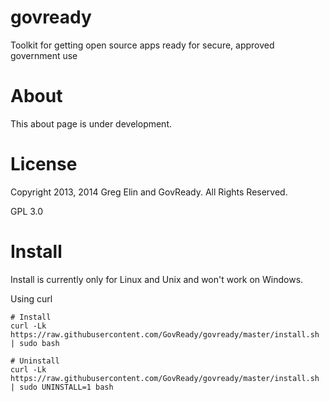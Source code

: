 govready
========

Toolkit for getting open source apps ready for secure, approved government use

# About 
This about page is under development.

# License
Copyright 2013, 2014 Greg Elin and GovReady. All Rights Reserved.

GPL 3.0


# Install

Install is currently only for Linux and Unix and won't work on Windows.

Using curl
```
# Install
curl -Lk https://raw.githubusercontent.com/GovReady/govready/master/install.sh | sudo bash

# Uninstall
curl -Lk https://raw.githubusercontent.com/GovReady/govready/master/install.sh | sudo UNINSTALL=1 bash

```




